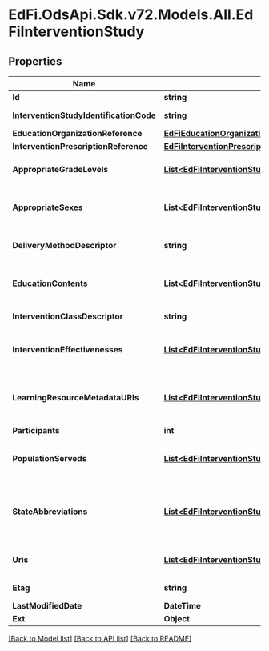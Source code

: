 # EdFi.OdsApi.Sdk.v72.Models.All.EdFiInterventionStudy

## Properties

Name | Type | Description | Notes
------------ | ------------- | ------------- | -------------
**Id** | **string** |  | [optional] 
**InterventionStudyIdentificationCode** | **string** | A unique number or alphanumeric code assigned to an intervention study. | 
**EducationOrganizationReference** | [**EdFiEducationOrganizationReference**](EdFiEducationOrganizationReference.md) |  | 
**InterventionPrescriptionReference** | [**EdFiInterventionPrescriptionReference**](EdFiInterventionPrescriptionReference.md) |  | 
**AppropriateGradeLevels** | [**List&lt;EdFiInterventionStudyAppropriateGradeLevel&gt;**](EdFiInterventionStudyAppropriateGradeLevel.md) | An unordered collection of interventionStudyAppropriateGradeLevels. Grade levels participating in this study. | [optional] 
**AppropriateSexes** | [**List&lt;EdFiInterventionStudyAppropriateSex&gt;**](EdFiInterventionStudyAppropriateSex.md) | An unordered collection of interventionStudyAppropriateSexes. Sexes participating in this study. If omitted, considered generally applicable. | [optional] 
**DeliveryMethodDescriptor** | **string** | The way in which an intervention was implemented: individual, small group, whole class, or whole school. | 
**EducationContents** | [**List&lt;EdFiInterventionStudyEducationContent&gt;**](EdFiInterventionStudyEducationContent.md) | An unordered collection of interventionStudyEducationContents. Relates the education content source to the education content. | [optional] 
**InterventionClassDescriptor** | **string** | The way in which an intervention is used: curriculum, supplement, or practice. | 
**InterventionEffectivenesses** | [**List&lt;EdFiInterventionStudyInterventionEffectiveness&gt;**](EdFiInterventionStudyInterventionEffectiveness.md) | An unordered collection of interventionStudyInterventionEffectivenesses. Measurement of the effectiveness of the intervention study per diagnosis. | [optional] 
**LearningResourceMetadataURIs** | [**List&lt;EdFiInterventionStudyLearningResourceMetadataURI&gt;**](EdFiInterventionStudyLearningResourceMetadataURI.md) | An unordered collection of interventionStudyLearningResourceMetadataURIs. The URI (typical a URL) pointing to the metadata entry in a LRMI metadata repository, which describes this content item. | [optional] 
**Participants** | **int** | The number of participants observed in the study. | 
**PopulationServeds** | [**List&lt;EdFiInterventionStudyPopulationServed&gt;**](EdFiInterventionStudyPopulationServed.md) | An unordered collection of interventionStudyPopulationServeds. A subset of students that are the focus of the intervention study. | [optional] 
**StateAbbreviations** | [**List&lt;EdFiInterventionStudyStateAbbreviation&gt;**](EdFiInterventionStudyStateAbbreviation.md) | An unordered collection of interventionStudyStateAbbreviations. The abbreviation for the state (within the United States) or outlying area, the school system of which the participants of the study are considered to be a part. | [optional] 
**Uris** | [**List&lt;EdFiInterventionStudyURI&gt;**](EdFiInterventionStudyURI.md) | An unordered collection of interventionStudyURIs. The URI (typical a URL) pointing to an education content item. | [optional] 
**Etag** | **string** | A unique system-generated value that identifies the version of the resource. | [optional] 
**LastModifiedDate** | **DateTime** | The date and time the resource was last modified. | [optional] 
**Ext** | **Object** | Extensions to the InterventionStudy entity. | [optional] 

[[Back to Model list]](../README.md#documentation-for-models) [[Back to API list]](../README.md#documentation-for-api-endpoints) [[Back to README]](../README.md)

